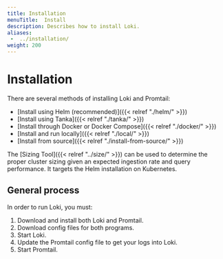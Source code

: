 ```yaml
---
title: Installation
menuTitle:  Install
description: Describes how to install Loki.
aliases: 
 -  ../installation/
weight: 200
---
```


# Installation

There are several methods of installing Loki and Promtail:

- [Install using Helm (recommended)]({{< relref "./helm/" >}})
- [Install using Tanka]({{< relref "./tanka/" >}})
- [Install through Docker or Docker Compose]({{< relref "./docker/" >}})
- [Install and run locally]({{< relref "./local/" >}})
- [Install from source]({{< relref "./install-from-source/" >}})

The [Sizing Tool]({{< relref "../size/" >}}) can be used to determine the proper cluster sizing
given an expected ingestion rate and query performance.  It targets the Helm
installation on Kubernetes.

## General process

In order to run Loki, you must:

1. Download and install both Loki and Promtail.
1. Download config files for both programs.
1. Start Loki.
1. Update the Promtail config file to get your logs into Loki.
1. Start Promtail.
